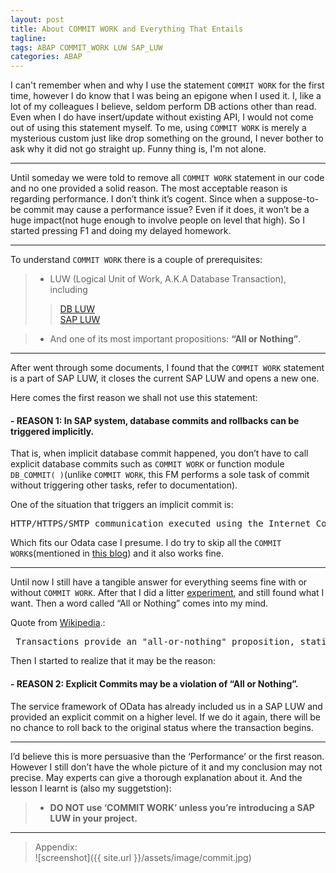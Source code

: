 ```yaml
---
layout: post
title: About COMMIT WORK and Everything That Entails
tagline: 
tags: ABAP COMMIT_WORK LUW SAP_LUW
categories: ABAP
---
```


I can't remember when and why I use the statement `COMMIT WORK` for the first time, however I do know that I was being an epigone when I used it. I, like a lot of my colleagues I believe, seldom perform DB actions other than read. Even when I do have insert/update without existing API, I would not come out of using this statement myself. To me, using `COMMIT WORK` is merely a mysterious custom just like drop something on the ground, I never bother to ask why it did not go straight up. Funny thing is, I'm not alone.   

---   

Until someday we were told to remove all `COMMIT WORK` statement in our code and no one provided a solid reason. The most acceptable reason is regarding performance. I don’t think it’s cogent. Since when a suppose-to-be commit may cause a performance issue? Even if it does, it won’t be a huge impact(not huge enough to involve people on level that high). So I started pressing F1 and doing my delayed homework.    

---   

To understand `COMMIT WORK` there is a couple of prerequisites:      

>  - 	LUW (Logical Unit of Work, A.K.A Database Transaction), including     
>> <a href="http://help.sap.com/saphelp_nw04s/helpdata/en/41/7af4bca79e11d1950f0000e82de14a/content.htm">DB LUW</a>      
>> <a href="http://help.sap.com/saphelp_47x200/helpdata/en/41/7af4bfa79e11d1950f0000e82de14a/content.htm">SAP LUW</a>
   
> -  And one of its most important propositions: __“All or Nothing”__.      
   
---
After went through some documents, I found that the `COMMIT WORK` statement is a part of SAP LUW, it closes the current SAP LUW and opens a new one.      

Here comes the first reason we shall not use this statement:   

#### - REASON 1:  In SAP system, database commits and rollbacks can be triggered implicitly.   
   
That is, when implicit database commit happened, you don’t have to call explicit database commits such as `COMMIT WORK` or function module `DB_COMMIT( )`(unlike `COMMIT WORK`, this FM performs a sole task of commit without triggering other tasks, refer to documentation).    
   
 One of the situation that triggers an implicit commit is:     

<pre>HTTP/HTTPS/SMTP communication executed using the Internet Communication Framework    
</pre>
   
Which fits our Odata case I presume. I do try to skip all the `COMMIT WORK`s(mentioned in <a href="https://jam4.sapjam.com/blogs/show/HZa74OUDc0HMHcfHSaqWku">this blog</a>) and it also works fine.     

---   

Until now I still have a tangible answer for everything seems fine with or without `COMMIT WORK`. After that I did a litter <a href="http://noru.github.io/assets/image/commit.jpg">experiment</a>, and still found what I want. Then a word called “All or Nothing” comes into my mind.     

Quote from <a href="http://en.wikipedia.org/wiki/Database_transaction">Wikipedia</a>.:   
   
<pre> Transactions provide an "all-or-nothing" proposition, stating that each work-unit performed in a database must either  complete in its entirety or have no effect whatsoever. Further, the system must isolate each transaction from other transactions, results must conform to existing constraints in the database, and transactions that complete successfully must get written to durable storage.</pre>


Then I started to realize that it may be the reason:   

#### -   REASON 2:  Explicit Commits may be a violation of “All or Nothing”.   


The service framework of OData has already included us in a SAP LUW and provided an explicit commit on a higher level. If we do it again, there will be no chance to roll back to the original status where the transaction begins.    

---   

I’d believe this is more persuasive than the ‘Performance’ or the first reason. However I still don’t have the whole picture of it and my conclusion may not precise.  May experts can give a thorough explanation about it. And the lesson I learnt is (also my suggetstion):   


> -   __DO NOT use ‘COMMIT WORK’ unless you’re introducing a SAP LUW in your project.__   


---   
> Appendix:    
> ![screenshot]({{ site.url }}/assets/image/commit.jpg)
